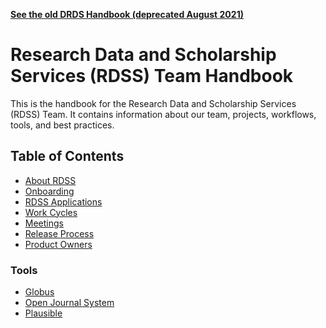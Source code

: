 **[See the old DRDS Handbook (deprecated August 2021)](https://github.com/pulibrary/drds-handbook-deprecated)**

# Research Data and Scholarship Services (RDSS) Team Handbook

This is the handbook for the Research Data and Scholarship Services (RDSS) Team.  It contains information about our team, projects, workflows, tools, and best practices.

## Table of Contents

* [About RDSS](about.md)
* [Onboarding](onboarding.md)
* [RDSS Applications](applications.md)
* [Work Cycles](work_cycles.md)
* [Meetings](meetings.md)
* [Release Process](release_process.md)
* [Product Owners](product_owners.md)


### Tools

* [Globus](globus.md)
* [Open Journal System](ojs.md)
* [Plausible](plausible.md)
